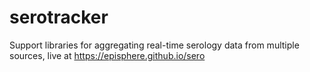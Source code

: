 # serotracker
Support libraries for aggregating real-time serology data from multiple sources, live at https://episphere.github.io/sero
